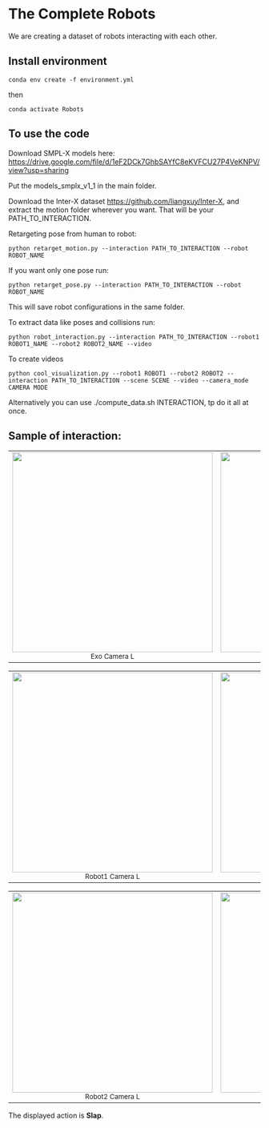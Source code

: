 # The Complete Robots

We are creating a dataset of robots interacting with each other. 

## Install environment


```
conda env create -f environment.yml
```
then 

```
conda activate Robots
```


## To use the code


Download SMPL-X models here: https://drive.google.com/file/d/1eF2DCk7GhbSAYfC8eKVFCU27P4VeKNPV/view?usp=sharing

Put the models_smplx_v1_1 in the main folder.

Download the Inter-X dataset https://github.com/liangxuy/Inter-X, and extract the motion folder wherever you want. That will be your PATH_TO_INTERACTION.


Retargeting pose from human to robot:

```
python retarget_motion.py --interaction PATH_TO_INTERACTION --robot ROBOT_NAME
```

If you want only one pose run:

```
python retarget_pose.py --interaction PATH_TO_INTERACTION --robot ROBOT_NAME
```

This will save robot configurations in the same folder.


To extract data like poses and collisions run:

```
python robot_interaction.py --interaction PATH_TO_INTERACTION --robot1 ROBOT1_NAME --robot2 ROBOT2_NAME --video 
```

To create videos 

```
python cool_visualization.py --robot1 ROBOT1 --robot2 ROBOT2 --interaction PATH_TO_INTERACTION --scene SCENE --video --camera_mode CAMERA MODE
```



Alternatively you can use ./compute_data.sh INTERACTION, tp do it all at once.


## Sample of interaction:

<table align="center">
  <tr>
    <td align="center">
      <img src="images/nao_exoL.gif" width="400"/><br>
      <sub>Exo Camera L</sub>
    </td>
    <td align="center">
      <img src="images/nao_exoR.gif" width="400"/><br>
      <sub>Exo Camera R</sub>
    </td>
  </tr>
</table>


<table align="center">
  <tr>
    <td align="center">
      <img src="images/nao_ego1L.gif" width="400"/><br>
      <sub>Robot1 Camera L</sub>
    </td>
    <td align="center">
      <img src="images/nao_ego1R.gif" width="400"/><br>
      <sub>Robot1 Camera R</sub>
    </td>
  </tr>
</table>

<table align="center">
  <tr>
    <td align="center">
      <img src="images/nao_ego2L.gif" width="400"/><br>
      <sub>Robot2 Camera L</sub>
    </td>
    <td align="center">
      <img src="images/nao_ego2R.gif" width="400"/><br>
      <sub>Robot2 Camera R</sub>
    </td>
  </tr>
</table>


The displayed action is **Slap**.